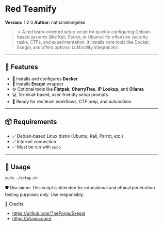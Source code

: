 # Red Teamify

**Version:** 1.2 0
**Author:** nathanielangeles

> ⚔️ A red team–oriented setup script for quickly configuring Debian-based systems (like Kali, Parrot, or Ubuntu) for offensive security tasks, CTFs, and experimentation. It installs core tools like Docker, Exegol, and offers optional LLM/utility integrations.

---

## 🚀 Features
- 🐳 Installs and configures **Docker**
- 🧪 Installs **Exegol** wrapper
- ⚙️ Optional tools like **Flatpak**, **CherryTree**, **IP Lookup**, and **Ollama**
- 💻 Terminal-based, user-friendly setup prompts
- 🧠 Ready for red team workflows, CTF prep, and automation

---

## 📦 Requirements
- ✅ Debian-based Linux distro (Ubuntu, Kali, Parrot, etc.)
- ✅ Internet connection
- ✅ Must be run with `sudo`

---

## 🧰 Usage
```bash
sudo ./setup.sh
```

🛡️ Disclaimer
This script is intended for educational and ethical penetration testing purposes only. Use responsibly.

🧠 Credits
- https://github.com/ThePorgs/Exegol
- https://ollama.com/

